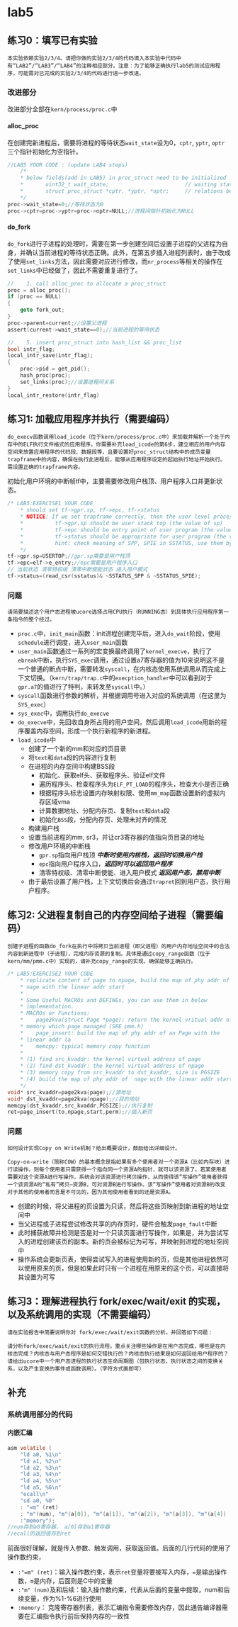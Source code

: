 # lab5
## 练习0：填写已有实验
```
本实验依赖实验2/3/4。请把你做的实验2/3/4的代码填入本实验中代码中有“LAB2”/“LAB3”/“LAB4”的注释相应部分。注意：为了能够正确执行lab5的测试应用程序，可能需对已完成的实验2/3/4的代码进行进一步改进。
```
### 改进部分
改进部分全部在`kern/process/proc.c`中
#### alloc_proc
在创建完新进程后，需要将进程的等待状态`wait_state`设为0，`cptr`, `yptr`, `optr`三个指针初始化为空指针。
```c
//LAB5 YOUR CODE : (update LAB4 steps)
    /*
    * below fields(add in LAB5) in proc_struct need to be initialized  
    *       uint32_t wait_state;                        // waiting state
    *       struct proc_struct *cptr, *yptr, *optr;     // relations between processes
    */
proc->wait_state=0;//等待状态为0
proc->cptr=proc->yptr=proc->optr=NULL;//进程间指针初始化为NULL
```

#### do_fork
`do_fork`进行子进程的处理时，需要在第一步创建空间后设置子进程的父进程为自身，并确认当前进程的等待状态正确。此外，在第五步插入进程列表时，由于改成了使用`set_links`方法，因此需要对应进行修改，而`nr_process`等相关的操作在`set_links`中已经做了，因此不需要重复进行了。
```c
//    1. call alloc_proc to allocate a proc_struct
proc = alloc_proc();
if (proc == NULL)
{
    goto fork_out;
}
proc->parent=current;//设置父进程
assert(current->wait_state==0);//当前进程的等待状态

//    5. insert proc_struct into hash_list && proc_list
bool intr_flag;
local_intr_save(intr_flag);
{
    proc->pid = get_pid();
    hash_proc(proc);
    set_links(proc);//设置进程间关系
}
local_intr_restore(intr_flag)
```

## 练习1: 加载应用程序并执行（需要编码）
```
do_execv函数调用load_icode（位于kern/process/proc.c中）来加载并解析一个处于内存中的ELF执行文件格式的应用程序。你需要补充load_icode的第6步，建立相应的用户内存空间来放置应用程序的代码段、数据段等，且要设置好proc_struct结构中的成员变量trapframe中的内容，确保在执行此进程后，能够从应用程序设定的起始执行地址开始执行。需设置正确的trapframe内容。
```

初始化用户环境的中断帧tf中，主要需要修改用户栈顶、用户程序入口并更新状态。
```c
/* LAB5:EXERCISE1 YOUR CODE
    * should set tf->gpr.sp, tf->epc, tf->status
    * NOTICE: If we set trapframe correctly, then the user level process can return to USER MODE from kernel. So
    *          tf->gpr.sp should be user stack top (the value of sp)
    *          tf->epc should be entry point of user program (the value of sepc)
    *          tf->status should be appropriate for user program (the value of sstatus)
    *          hint: check meaning of SPP, SPIE in SSTATUS, use them by SSTATUS_SPP, SSTATUS_SPIE(defined in risv.h)
    */
tf->gpr.sp=USERTOP;//gpr.sp需要是用户栈顶
tf->epc=elf->e_entry;//epc需要是用户程序入口
// 当前状态 清零特权级 清零中断使能状态 进入用户模式
tf->status=(read_csr(sstatus)& ~SSTATUS_SPP & ~SSTATUS_SPIE);
```

### 问题
```
请简要描述这个用户态进程被ucore选择占用CPU执行（RUNNING态）到具体执行应用程序第一条指令的整个经过。
```
- `proc.c`中，`init_main`函数：init进程创建完毕后，进入`do_wait`阶段，使用`schedule`进行调度，进入`user_main`函数
- `user_main`函数通过一系列的宏变换最终调用了`kernel_execve`，执行了`ebreak`中断，执行`SYS_exec`调用，通过设置a7寄存器的值为10来说明这不是一个普通的断点中断，需要转发`syscall`，在内核态使用系统调用从而完成上下文切换。（`kern/trap/trap.c`中的`execption_handler`中可以看到对于`gpr.a7`的值进行了特判，来转发至`syscall`中。）
- `syscall`函数进行参数的解析，并根据调用号进入对应的系统调用（在这里为`SYS_exec`）
- `sys_exec`中，调用执行`do_execve`
- `do_execve`中，先回收自身所占用的用户空间，然后调用`load_icode`用新的程序覆盖内存空间，形成一个执行新程序的新进程。
- `load_icode`中
    * 创建了一个新的mm和对应的页目录
    * 将`text`和`data`段的内容进行复制
    * 在进程的内存空间中构建BSS段
        * 初始化、获取elf头、获取程序头、验证elf文件
        * 遍历程序头、检查程序头为`ELF_PT_LOAD`的程序头，检查大小是否正确
        * 根据程序头标志设置内存映射权限、使用`mm_map`函数设置新的虚拟内存区域vma
        * 计算数据地址、分配内存页、复制`text`和`data`段
        * 初始化`BSS`段，分配内存页、处理未对齐的情况
    * 构建用户栈
    * 设置当前进程的mm, sr3，并让cr3寄存器的值指向页目录的地址
    * 修改用户环境的中断栈
        * `gpr.sp`指向用户栈顶 __*中断时使用内核栈，返回时切换用户栈*__
        * `epc`指向用户程序入口，__*返回时可以返回用户程序*__
        * 清零特权级、清零中断使能、进入用户模式 __*返回用户态，禁用中断*__
    * 由于最后设置了用户栈，上下文切换后会通过`trapret`回到用户态，执行用户程序。

## 练习2: 父进程复制自己的内存空间给子进程（需要编码）
```
创建子进程的函数do_fork在执行中将拷贝当前进程（即父进程）的用户内存地址空间中的合法内容到新进程中（子进程），完成内存资源的复制。具体是通过copy_range函数（位于kern/mm/pmm.c中）实现的，请补充copy_range的实现，确保能够正确执行。
```

```c
/* LAB5:EXERCISE2 YOUR CODE
    * replicate content of page to npage, build the map of phy addr of
    * nage with the linear addr start
    *
    * Some Useful MACROs and DEFINEs, you can use them in below
    * implementation.
    * MACROs or Functions:
    *    page2kva(struct Page *page): return the kernel vritual addr of
    * memory which page managed (SEE pmm.h)
    *    page_insert: build the map of phy addr of an Page with the
    * linear addr la
    *    memcpy: typical memory copy function
    *
    * (1) find src_kvaddr: the kernel virtual address of page
    * (2) find dst_kvaddr: the kernel virtual address of npage
    * (3) memory copy from src_kvaddr to dst_kvaddr, size is PGSIZE
    * (4) build the map of phy addr of  nage with the linear addr start
    */
void* src_kvaddr=page2kva(page);//源地址
void* dst_kvaddr=page2kva(npage);//目的地址
memcpy(dst_kvaddr,src_kvaddr,PGSIZE);//执行复制
ret=page_insert(to,npage,start,perm);//插入新页
```
### 问题
```
如何设计实现Copy on Write机制？给出概要设计，鼓励给出详细设计。

Copy-on-write（简称COW）的基本概念是指如果有多个使用者对一个资源A（比如内存块）进行读操作，则每个使用者只需获得一个指向同一个资源A的指针，就可以该资源了。若某使用者需要对这个资源A进行写操作，系统会对该资源进行拷贝操作，从而使得该“写操作”使用者获得一个该资源A的“私有”拷贝—资源B，可对资源B进行写操作。该“写操作”使用者对资源B的改变对于其他的使用者而言是不可见的，因为其他使用者看到的还是资源A。
```

- 创建的时候，将父进程的页设置为只读，然后将这些页映射到新进程的地址空间中
- 当父进程或子进程尝试修改共享的内存页时，硬件会触发`page_fault`中断
- 此时捕获故障并检测是否是对一个只读页面进行写操作，如果是，并为尝试写入的进程创建该页的副本。新的页会被标记为可写，并映射到进程的地址空间中
- 操作系统会更新页表，使得尝试写入的进程使用新的页，但是其他进程依然可以使用原来的页，但是如果此时只有一个进程在用原来的这个页，可以直接将其设置为可写

## 练习3：理解进程执行 fork/exec/wait/exit 的实现，以及系统调用的实现（不需要编码）
```
请在实验报告中简要说明你对 fork/exec/wait/exit函数的分析。并回答如下问题：

请分析fork/exec/wait/exit的执行流程。重点关注哪些操作是在用户态完成，哪些是在内核态完成？内核态与用户态程序是如何交错执行的？内核态执行结果是如何返回给用户程序的？
请给出ucore中一个用户态进程的执行状态生命周期图（包执行状态，执行状态之间的变换关系，以及产生变换的事件或函数调用）。（字符方式画即可）
```

## 补充
### 系统调用部分的代码
#### 内嵌汇编
```c
asm volatile (
    "ld a0, %1\n"
    "ld a1, %2\n"
    "ld a2, %3\n"
    "ld a3, %4\n"
    "ld a4, %5\n"
    "ld a5, %6\n"
    "ecall\n"
    "sd a0, %0"
    : "=m" (ret)
    : "m"(num), "m"(a[0]), "m"(a[1]), "m"(a[2]), "m"(a[3]), "m"(a[4])
    :"memory");
//num存到a0寄存器， a[0]存到a1寄存器
//ecall的返回值存到ret
```

前面很好理解，就是传入参数、触发调用，获取返回值。后面的几行代码的使用了操作数约束，
- `:"=m" (ret)`：输入操作数约束，表示`ret`变量将要被写入内存，`=`是输出操作数，`m`是内存，后面则是C中的变量
- `:"m" (num)`及和后续：输入操作数约束，代表从后面的变量中提取，num和后续变量，作为%1-%6进行使用
- `:memory`： 克隆寄存器列表，表示汇编指令需要修改内存，因此通告编译器需要在汇编指令执行前后保持内存的一致性

